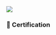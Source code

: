 <img src="https://capsule-render.vercel.app/api?type=waving&color=auto&height=250&section=header&text=LEE%20EUI%20GWANG&fontColor=FFFFFF&fontAlign=75&fontSize=50" />
<h3 text-decoration="underline">📄 Certification </h3>
